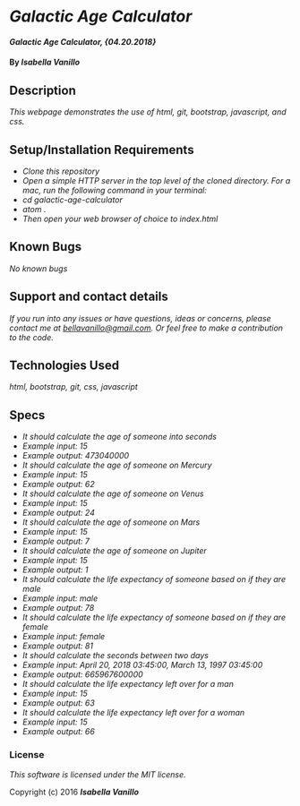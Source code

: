 # _Galactic Age Calculator_


#### _Galactic Age Calculator, {04.20.2018}_

#### By _**Isabella Vanillo**_

## Description

_This webpage demonstrates the use of html, git, bootstrap, javascript, and css._

## Setup/Installation Requirements

* _Clone this repository_
* _Open a simple HTTP server in the top level of the cloned directory. For a mac, run the following command in your terminal:_
* _cd galactic-age-calculator_
* _atom ._
* _Then open your web browser of choice to index.html_

## Known Bugs

_No known bugs_

## Support and contact details

_If you run into any issues or have questions, ideas or concerns, please contact me at bellavanillo@gmail.com. Or feel free to make a contribution to the code._

## Technologies Used

_html, bootstrap, git, css, javascript_

## Specs

* _It should calculate the age of someone into seconds_
* _Example input: 15_
* _Example output: 473040000_
* _It should calculate the age of someone on Mercury_
* _Example input: 15_
* _Example output: 62_
* _It should calculate the age of someone on Venus_
* _Example input: 15_
* _Example output: 24_
* _It should calculate the age of someone on Mars_
* _Example input: 15_
* _Example output: 7_
* _It should calculate the age of someone on Jupiter_
* _Example input: 15_
* _Example output: 1_
* _It should calculate the life expectancy of someone based on if they are male_
* _Example input: male_
* _Example output: 78_
* _It should calculate the life expectancy of someone based on if they are female_
* _Example input: female_
* _Example output: 81_
* _It should calculate the seconds between two days_
* _Example input: April 20, 2018 03:45:00, March 13, 1997 03:45:00_
* _Example output: 665967600000_
* _It should calculate the life expectancy left over for a man_
* _Example input: 15_
* _Example output: 63_
* _It should calculate the life expectancy left over for a woman_
* _Example input: 15_
* _Example output: 66_


### License

*This software is licensed under the MIT license.*

Copyright (c) 2016 **_Isabella Vanillo_**

